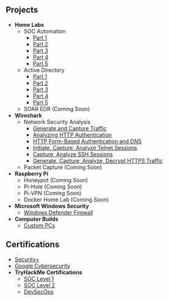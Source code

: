 <h2>Projects</h2>

- <b>Home Labs</b>
  - SOC Automation
    - [Part 1](https://github.com/Yagoobz/SOCAutomationProjectPart1)
    - [Part 2](https://github.com/Yagoobz/SOCAutomationProjectPart2)
    - [Part 3](https://github.com/Yagoobz/SOCAutomationProjectPart3)
    - [Part 4](https://github.com/Yagoobz/SOCAutomationProjectPart4)
    - [Part 5](https://github.com/Yagoobz/SOCAutomationProjectPart5)
  - Active Directory
    - [Part 1](https://github.com/Yagoobz/ActiveDirectoryProjectPart1)
    - [Part 2](https://github.com/Yagoobz/ActiveDirectoryProjectPart2)
    - [Part 3](https://github.com/Yagoobz/ActiveDirectoryProjectPart3)
    - [Part 4](https://github.com/Yagoobz/ActiveDirectoryProjectPart4)
    - [Part 5](https://github.com/Yagoobz/ActiveDirectoryProjectPart5)
  - SOAR EDR (Coming Soon)
- <b>Wireshark</b>
  - Network Security Analysis
    - [Generate and Capture Traffic](https://github.com/Yagoobz/GenerateAndCaptureTraffic)
    - [Analyzing HTTP Authentication](https://github.com/Yagoobz/AnalyzingHTTPAuthentication)
    - [HTTP Form-Based Authentication and DNS](https://github.com/Yagoobz/HTTPForm-BasedAuthenticationAndDNS)
    - [Initiate, Capture, Analyze Telnet Sessions](https://github.com/Yagoobz/InitiateCaptureAnalyzeTelnetSessions)
    - [Capture, Analyze SSH Sessions](https://github.com/Yagoobz/CaptureAnalyzeSSHSessions)
    - [Generate, Capture, Analyze, Decrypt HTTPS Traffic](https://github.com/Yagoobz/GenerateCaptureAnalyzeDecrypHTTPSTraffic)
  - Packet Capture (Coming Soon)
- <b>Raspberry Pi</b>
  - Honeypot (Coming Soon)
  - Pi-Hole (Coming Soon)
  - Pi-VPN (Coming Soon)
  - Docker Home Lab (Coming Soon) 
- <b>Microsoft Windows Security</b>
  - [Windows Defender Firewall](https://github.com/Yagoobz/WindowsDefenderFirewall)
- <b>Computer Builds</b>
  - [Custom PCs](https://github.com/Yagoobz/CustomPCBuilds)

 <h2>Certifications</h2>

- [Security+](https://www.credly.com/badges/eedde7c6-91bb-4dd4-85eb-ce0e37510292/linked_in_profile)
- [Google Cybersecurity](https://www.credly.com/badges/01d71e21-671e-45c5-8a4a-b3267e4dab57/linked_in_profile)
- <b>TryHackMe Certifications</b>
  - [SOC Level 1](...)
  - [SOC Level 2](...)
  - [DevSecOps](...)

